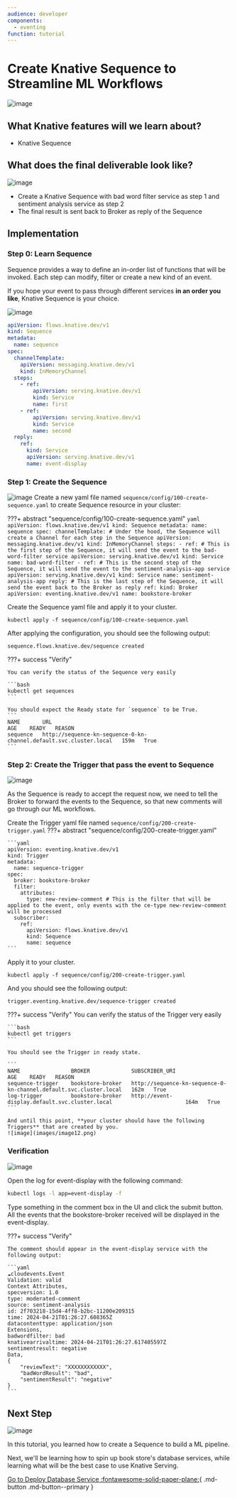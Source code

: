 ```yaml
---
audience: developer
components:
  - eventing
function: tutorial
---
```


# **Create Knative Sequence to Streamline ML Workflows**

![image](images/image8.png)

## **What Knative features will we learn about?**

- Knative Sequence

## **What does the final deliverable look like?**

![image](images/image1.png)

- Create a Knative Sequence with bad word filter service as step 1 and sentiment analysis service as step 2
- The final result is sent back to Broker as reply of the Sequence

## **Implementation**

### **Step 0: Learn Sequence**

Sequence provides a way to define an in-order list of functions that will be invoked. Each step can modify, filter or create a new kind of an event.

If you hope your event to pass through different services **in an order you like**, Knative Sequence is your choice.

![image](images/image3.png)


```yaml
apiVersion: flows.knative.dev/v1
kind: Sequence
metadata:
  name: sequence
spec:
  channelTemplate:
    apiVersion: messaging.knative.dev/v1
    kind: InMemoryChannel
  steps:
    - ref:
        apiVersion: serving.knative.dev/v1
        kind: Service
        name: first
    - ref:
        apiVersion: serving.knative.dev/v1
        kind: Service
        name: second
  reply:
    ref:
      kind: Service
      apiVersion: serving.knative.dev/v1
      name: event-display
```

### **Step 1: Create the Sequence**

![image](images/image9.png)
Create a new yaml file named `sequence/config/100-create-sequence.yaml` to create Sequence resource in your cluster:

???+ abstract "sequence/config/100-create-sequence.yaml"
    ```yaml 
    apiVersion: flows.knative.dev/v1
    kind: Sequence
    metadata:
      name: sequence
    spec:
      channelTemplate: # Under the hood, the Sequence will create a Channel for each step in the Sequence
        apiVersion: messaging.knative.dev/v1
        kind: InMemoryChannel
      steps:
        - ref: # This is the first step of the Sequence, it will send the event to the bad-word-filter service
            apiVersion: serving.knative.dev/v1
            kind: Service
            name: bad-word-filter
        - ref: # This is the second step of the Sequence, it will send the event to the sentiment-analysis-app service
            apiVersion: serving.knative.dev/v1
            kind: Service
            name: sentiment-analysis-app
      reply: # This is the last step of the Sequence, it will send the event back to the Broker as reply
        ref:
          kind: Broker
          apiVersion: eventing.knative.dev/v1
          name: bookstore-broker
    ```

Create the Sequence yaml file and apply it to your cluster. 

```
kubectl apply -f sequence/config/100-create-sequence.yaml
```

After applying the configuration, you should see the following output:

```
sequence.flows.knative.dev/sequence created
```


???+ success "Verify"

    You can verify the status of the Sequence very easily

    ```bash
    kubectl get sequences
    ```

    You should expect the Ready state for `sequence` to be True.
    ```
    NAME       URL                                                                  AGE    READY   REASON
    sequence   http://sequence-kn-sequence-0-kn-channel.default.svc.cluster.local   159m   True    
    ```

### **Step 2: Create the Trigger that pass the event to Sequence**

![image](images/image7.png)

As the Sequence is ready to accept the request now, we need to tell the Broker to forward the events to the Sequence, so that new comments will go through our ML workflows.

Create the Trigger yaml file named `sequence/config/200-create-trigger.yaml`
???+ abstract "sequence/config/200-create-trigger.yaml"

    ```yaml
    apiVersion: eventing.knative.dev/v1
    kind: Trigger
    metadata:
      name: sequence-trigger
    spec:
      broker: bookstore-broker
      filter:
        attributes:
          type: new-review-comment # This is the filter that will be applied to the event, only events with the ce-type new-review-comment will be processed
      subscriber:
        ref:
          apiVersion: flows.knative.dev/v1
          kind: Sequence
          name: sequence
    ```

Apply it to your cluster.

```
kubectl apply -f sequence/config/200-create-trigger.yaml
```

And you should see the following output:

```
trigger.eventing.knative.dev/sequence-trigger created
```


???+ success "Verify"
    You can verify the status of the Trigger very easily

    ```bash
    kubectl get triggers
    ```

    You should see the Trigger in ready state.

    ```
    NAME                BROKER             SUBSCRIBER_URI                                                       AGE    READY   REASON
    sequence-trigger    bookstore-broker   http://sequence-kn-sequence-0-kn-channel.default.svc.cluster.local   162m   True
    log-trigger         bookstore-broker   http://event-display.default.svc.cluster.local                       164m   True
    ```

    And until this point, **your cluster should have the following Triggers** that are created by you.
    ![image](images/image12.png)



### **Verification**

![image](images/image11.png)

Open the log for event-display with the following command:

```bash
kubectl logs -l app=event-display -f
```

Type something in the comment box in the UI and click the submit button. All the events that the bookstore-broker received will be displayed in the event-display.

???+ success "Verify"

    The comment should appear in the event-display service with the following output:

    ```yaml
    ☁️cloudevents.Event
    Validation: valid
    Context Attributes,
    specversion: 1.0
    type: moderated-comment
    source: sentiment-analysis
    id: 2f703218-15d4-4ff8-b2bc-11200e209315
    time: 2024-04-21T01:26:27.608365Z
    datacontenttype: application/json
    Extensions,
    badwordfilter: bad
    knativearrivaltime: 2024-04-21T01:26:27.617405597Z
    sentimentresult: negative
    Data,
    {
        "reviewText": "XXXXXXXXXXXX",
        "badWordResult": "bad",
        "sentimentResult": "negative"
    }
    ```

## **Next Step**

![image](images/image4.png)

In this tutorial, you learned how to create a Sequence to build a ML pipeline.

Next, we'll be learning how to spin up book store's database services, while learning what will be the best case to use Knative Serving.

[Go to Deploy Database Service :fontawesome-solid-paper-plane:](../page-5/deploy-database-service.md){ .md-button .md-button--primary }
